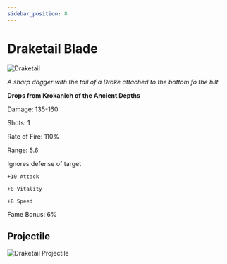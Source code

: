 ```yaml
---
sidebar_position: 8
---
```


# Draketail Blade

![Draketail](https://vwiki.valorserver.com/api/item/picture/draketail%20blade)

<i>A sharp dagger with the tail of a Drake attached to the bottom fo the hilt.</i>

**Drops from Krokanich of the Ancient Depths**

Damage: 135-160

Shots: 1

Rate of Fire: 110%

Range: 5.6

Ignores defense of target

    +10 Attack
    
    +8 Vitality
    
    +8 Speed
    
Fame Bonus: 6%

## Projectile

![Draketail Projectile](https://cdn.discordapp.com/attachments/953134990428868629/981727291723886643/draketail.gif)
